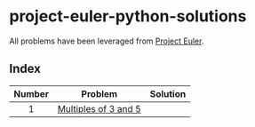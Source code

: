 # project-euler-python-solutions
All problems have been leveraged from [Project Euler](https://projecteuler.net/).

## Index
| Number | Problem | Solution |
| :----: | :-----: | :------: |
| 1 | [Multiples of 3 and 5](https://projecteuler.net/problem=1) | |